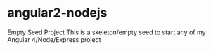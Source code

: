 # angular2-nodejs
Empty Seed Project
This is a skeleton/empty seed to start any of my Angular 4/Node/Express project
